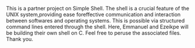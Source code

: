 This is a partner project on Simple Shell. The shell is a crucial feature of the UNIX system,providing  ease foreffective communication and interaction between softwares and operating systems. This is possible via structured command lines entered through the shell. Here, Emmanuel and Ezeikpe will be building their own shell on C. Feel free to peruse the associated files. Thank you.
